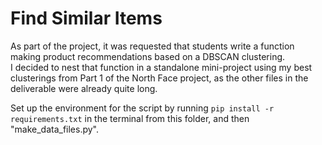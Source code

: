 # Find Similar Items

As part of the project, it was requested that students write a function making product recommendations based on a DBSCAN clustering.\
I decided to nest that function in a standalone mini-project using my best clusterings from Part 1 of the North Face project, as the other files in the deliverable were already quite long.

Set up the environment for the script by running `pip install -r requirements.txt` in the terminal from this folder, and then "make_data_files.py".
